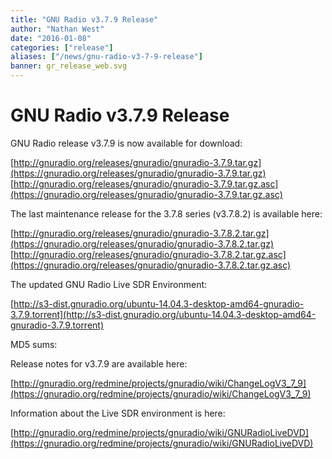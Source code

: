 ```yaml
---
title: "GNU Radio v3.7.9 Release"
author: "Nathan West"
date: "2016-01-08"
categories: ["release"]
aliases: ["/news/gnu-radio-v3-7-9-release"]
banner: gr_release_web.svg
---
```


# GNU Radio v3.7.9 Release

GNU Radio release v3.7.9 is now available for download:

[http://gnuradio.org/releases/gnuradio/gnuradio-3.7.9.tar.gz](https://gnuradio.org/releases/gnuradio/gnuradio-3.7.9.tar.gz)<br />
[http://gnuradio.org/releases/gnuradio/gnuradio-3.7.9.tar.gz.asc](https://gnuradio.org/releases/gnuradio/gnuradio-3.7.9.tar.gz.asc)

The last maintenance release for the 3.7.8 series (v3.7.8.2) is available here:

[http://gnuradio.org/releases/gnuradio/gnuradio-3.7.8.2.tar.gz](https://gnuradio.org/releases/gnuradio/gnuradio-3.7.8.2.tar.gz)<br />
[http://gnuradio.org/releases/gnuradio/gnuradio-3.7.8.2.tar.gz.asc](https://gnuradio.org/releases/gnuradio/gnuradio-3.7.8.2.tar.gz.asc)

The updated GNU Radio Live SDR Environment:

[http://s3-dist.gnuradio.org/ubuntu-14.04.3-desktop-amd64-gnuradio-3.7.9.torrent](http://s3-dist.gnuradio.org/ubuntu-14.04.3-desktop-amd64-gnuradio-3.7.9.torrent)

MD5 sums:

Release notes for v3.7.9 are available here:

[http://gnuradio.org/redmine/projects/gnuradio/wiki/ChangeLogV3_7_9](https://gnuradio.org/redmine/projects/gnuradio/wiki/ChangeLogV3_7_9)

Information about the Live SDR environment is here:

[http://gnuradio.org/redmine/projects/gnuradio/wiki/GNURadioLiveDVD](https://gnuradio.org/redmine/projects/gnuradio/wiki/GNURadioLiveDVD)
